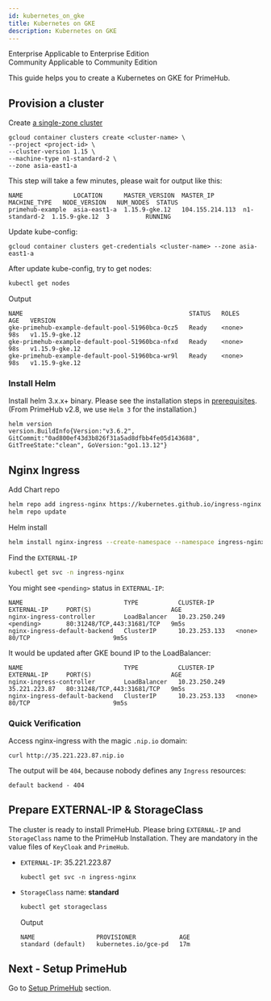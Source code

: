 ```yaml
---
id: kubernetes_on_gke
title: Kubernetes on GKE
description: Kubernetes on GKE
---
```


<div class="label-sect">
  <div class="ee-only tooltip">Enterprise
    <span class="tooltiptext">Applicable to Enterprise Edition</span>
  </div>
  <div class="ce-only tooltip">Community
    <span class="tooltiptext">Applicable to Community Edition</span>
  </div>
</div>

This guide helps you to create a Kubernetes on GKE for PrimeHub. 

## Provision a cluster

Create [a single-zone cluster](https://cloud.google.com/kubernetes-engine/docs/how-to/creating-a-cluster#creating-a-cluster)

```
gcloud container clusters create <cluster-name> \
--project <project-id> \
--cluster-version 1.15 \
--machine-type n1-standard-2 \
--zone asia-east1-a
```

This step will take a few minutes, please wait for output like this:

```
NAME              LOCATION      MASTER_VERSION  MASTER_IP        MACHINE_TYPE   NODE_VERSION   NUM_NODES  STATUS
primehub-example  asia-east1-a  1.15.9-gke.12   104.155.214.113  n1-standard-2  1.15.9-gke.12  3          RUNNING
```


Update kube-config:

```
gcloud container clusters get-credentials <cluster-name> --zone asia-east1-a
```

After update kube-config, try to get nodes:

```bash
kubectl get nodes
```

Output
```text
NAME                                              STATUS   ROLES    AGE   VERSION
gke-primehub-example-default-pool-51960bca-0cz5   Ready    <none>   98s   v1.15.9-gke.12
gke-primehub-example-default-pool-51960bca-nfxd   Ready    <none>   98s   v1.15.9-gke.12
gke-primehub-example-default-pool-51960bca-wr9l   Ready    <none>   98s   v1.15.9-gke.12
```


### Install Helm

Install helm 3.x.x+ binary. Please see the installation steps in [prerequisites](prerequisites.md). (From PrimeHub v2.8, we use `Helm 3` for the installation.)

```
helm version
version.BuildInfo{Version:"v3.6.2", GitCommit:"0ad800ef43d3b826f31a5ad8dfbb4fe05d143688", GitTreeState:"clean", GoVersion:"go1.13.12"}
```

## Nginx Ingress

Add Chart repo
```bash
helm repo add ingress-nginx https://kubernetes.github.io/ingress-nginx
helm repo update
```

Helm install

```bash
helm install nginx-ingress --create-namespace --namespace ingress-nginx --version=1.31.0 --set controller.hostNetwork=true --set rbac.create=true
```

Find the `EXTERNAL-IP`

```bash
kubectl get svc -n ingress-nginx
```

You might see `<pending>` status in `EXTERNAL-IP`:

```text
NAME                            TYPE           CLUSTER-IP      EXTERNAL-IP     PORT(S)                      AGE
nginx-ingress-controller        LoadBalancer   10.23.250.249   <pending>       80:31248/TCP,443:31681/TCP   9m5s
nginx-ingress-default-backend   ClusterIP      10.23.253.133   <none>          80/TCP                       9m5s
```

It would be updated after GKE bound IP to the LoadBalancer:

```text
NAME                            TYPE           CLUSTER-IP      EXTERNAL-IP     PORT(S)                      AGE
nginx-ingress-controller        LoadBalancer   10.23.250.249   35.221.223.87   80:31248/TCP,443:31681/TCP   9m5s
nginx-ingress-default-backend   ClusterIP      10.23.253.133   <none>          80/TCP                       9m5s
```

### Quick Verification

Access nginx-ingress with the magic `.nip.io` domain:

```
curl http://35.221.223.87.nip.io
```

The output will be `404`, because nobody defines any `Ingress` resources:

```text
default backend - 404
```

## Prepare EXTERNAL-IP & StorageClass

The cluster is ready to install PrimeHub. Please bring  `EXTERNAL-IP` and `StorageClass` name to the PrimeHub Installation. They are mandatory in the value files of `KeyCloak` and `PrimeHub`.

* `EXTERNAL-IP`: 35.221.223.87
    ```text
    kubectl get svc -n ingress-nginx
    ```

* `StorageClass` name: **standard**
    ```bash
    kubectl get storageclass
    ```

    Output
    ```text
    NAME                 PROVISIONER            AGE
    standard (default)   kubernetes.io/gce-pd   17m
    ```

## Next - Setup PrimeHub

Go to [Setup PrimeHub](install_primehub) section.
